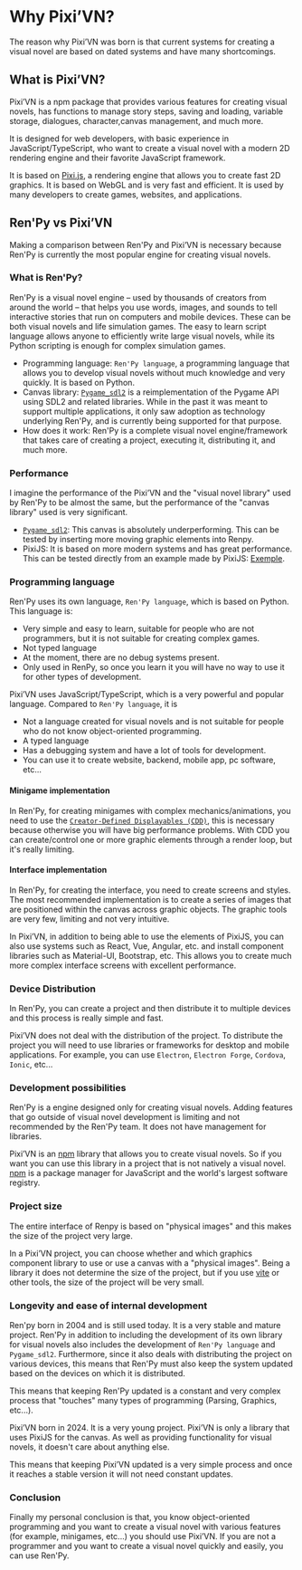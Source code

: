 # Why Pixi’VN?

The reason why Pixi’VN was born is that current systems for creating a visual novel are based on dated systems and have many shortcomings.

## What is Pixi’VN?

Pixi’VN is a npm package that provides various features for creating visual novels, has functions to manage story steps, saving and loading, variable storage, dialogues, character,canvas management, and much more.

It is designed for web developers, with basic experience in JavaScript/TypeScript, who want to create a visual novel with a modern 2D rendering engine and their favorite JavaScript framework.

It is based on [Pixi.js](https://pixijs.com/), a rendering engine that allows you to create fast 2D graphics. It is based on WebGL and is very fast and efficient. It is used by many developers to create games, websites, and applications.

## Ren'Py vs Pixi’VN

Making a comparison between Ren'Py and Pixi’VN is necessary because Ren'Py is currently the most popular engine for creating visual novels.

### What is Ren'Py?

Ren'Py is a visual novel engine – used by thousands of creators from around the world – that helps you use words, images, and sounds to tell interactive stories that run on computers and mobile devices. These can be both visual novels and life simulation games. The easy to learn script language allows anyone to efficiently write large visual novels, while its Python scripting is enough for complex simulation games.

* Programming language: `Ren'Py language`, a programming language that allows you to develop visual novels without much knowledge and very quickly. It is based on Python.
* Canvas library: [`Pygame_sdl2`](https://github.com/renpy/pygame_sdl2) is a reimplementation of the Pygame API using SDL2 and related libraries. While in the past it was meant to support multiple applications, it only saw adoption as technology underlying Ren'Py, and is currently being supported for that purpose.
* How does it work: Ren'Py is a complete visual novel engine/framework that takes care of creating a project, executing it, distributing it, and much more.

### Performance

I imagine the performance of the Pixi’VN and the "visual novel library" used by Ren'Py to be almost the same, but the performance of the "canvas library" used is very significant.

* [`Pygame_sdl2`](https://github.com/renpy/pygame_sdl2): This canvas is absolutely underperforming. This can be tested by inserting more moving graphic elements into Renpy.
* PixiJS: It is based on more modern systems and has great performance. This can be tested directly from an example made by PixiJS: [Exemple](https://pixijs.com/examples/basic/cache-as-bitmap).

### Programming language

Ren'Py uses its own language, `Ren'Py language`, which is based on Python. This language is:

* Very simple and easy to learn, suitable for people who are not programmers, but it is not suitable for creating complex games.
* Not typed language
* At the moment, there are no debug systems present.
* Only used in RenPy, so once you learn it you will have no way to use it for other types of development.

Pixi’VN uses JavaScript/TypeScript, which is a very powerful and popular language. Compared to `Ren'Py language`, it is

* Not a language created for visual novels and is not suitable for people who do not know object-oriented programming.
* A typed language
* Has a debugging system and have a lot of tools for development.
* You can use it to create website, backend, mobile app, pc software, etc...

<!-- TODO: #### Dialogues Example -->

#### Minigame implementation

In Ren'Py, for creating minigames with complex mechanics/animations, you need to use the [`Creator-Defined Displayables (CDD)`](https://www.renpy.org/doc/html/cdd.html), this is necessary because otherwise you will have big performance problems. With CDD you can create/control one or more graphic elements through a render loop, but it's really limiting.

<!-- TODO -->

#### Interface implementation

In Ren'Py, for creating the interface, you need to create screens and styles. The most recommended implementation is to create a series of images that are positioned within the canvas across graphic objects. The graphic tools are very few, limiting and not very intuitive.

In Pixi’VN, in addition to being able to use the elements of PixiJS, you can also use systems such as React, Vue, Angular, etc. and install component libraries such as Material-UI, Bootstrap, etc. This allows you to create much more complex interface screens with excellent performance.

### Device Distribution

In Ren'Py, you can create a project and then distribute it to multiple devices and this process is really simple and fast.

Pixi’VN does not deal with the distribution of the project. To distribute the project you will need to use libraries or frameworks for desktop and mobile applications. For example, you can use `Electron`, `Electron Forge`, `Cordova`, `Ionic`, etc...

### Development possibilities

Ren'Py is a engine designed only for creating visual novels. Adding features that go outside of visual novel development is limiting and not recommended by the Ren'Py team. It does not have management for libraries.

Pixi’VN is an [npm](https://www.npmjs.com/) library that allows you to create visual novels. So if you want you can use this library in a project that is not natively a visual novel. [npm](https://www.npmjs.com/) is a package manager for JavaScript and the world's largest software registry.

### Project size

The entire interface of Renpy is based on "physical images" and this makes the size of the project very large.

In a Pixi’VN project, you can choose whether and which graphics component library to use or use a canvas with a "physical images". Being a library it does not determine the size of the project, but if you use [vite](https://vitejs.dev/) or other tools, the size of the project will be very small.

### Longevity and ease of internal development

Ren'py born in 2004 and is still used today. It is a very stable and mature project.
Ren'Py in addition to including the development of its own library for visual novels also includes the development of `Ren'Py language` and `Pygame_sdl2`. Furthermore, since it also deals with distributing the project on various devices, this means that Ren'Py must also keep the system updated based on the devices on which it is distributed.

This means that keeping Ren'Py updated is a constant and very complex process that "touches" many types of programming (Parsing, Graphics, etc...).

Pixi’VN born in 2024. It is a very young project.
Pixi’VN is only a library that uses PixiJS for the canvas. As well as providing functionality for visual novels, it doesn't care about anything else.

This means that keeping Pixi’VN updated is a very simple process and once it reaches a stable version it will not need constant updates.

### Conclusion

Finally my personal conclusion is that, you know object-oriented programming and you want to create a visual novel with various features (for example, minigames, etc...) you should use Pixi’VN. If you are not a programmer and you want to create a visual novel quickly and easily, you can use Ren'Py.
